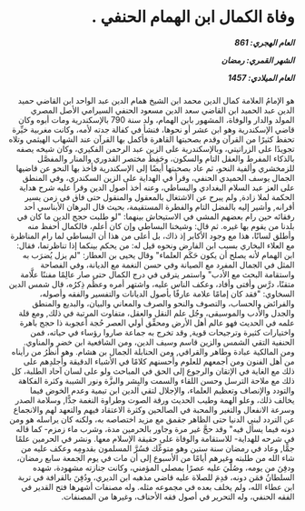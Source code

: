 <h1 dir="rtl">وفاة الكمال ابن الهمام الحنفي .</h1>

<h5 dir="rtl">العام الهجري:  861

الشهر القمري: رمضان

العام الميلادي: 1457</h5>

<p dir="rtl">هو الإمامُ العلامة كمال الدين محمد ابن الشيخ همام الدين عبد الواحد ابن القاضي حميد الدين عبد الحميد ابن القاضي سعد الدين مسعود الحنفي السيرامي الأصل المصري المولد والدار والوفاة، المشهور بابن الهمام، ولد سنة 790 بالإسكندرية ومات أبوه وكان قاضي الإسكندرية وهو ابن عشر أو نحوها، فنشأ في كفالة جدته لأمه، وكانت مغربية خيِّرة تحفظ كثيرًا من القرآن وقدم بصحبتها القاهرة فأكمل بها القرآن عند الشهاب الهيثمي وتلاه تجويدًا على الزراتيتي، وبالإسكندرية على الزين عبد الرحمن الفكيري، وكان شيخه يصفه بالذكاء المفرط والعقل التام والسكون، وحَفِظَ مختصر القدوري والمنار والمفصَّل للزمخشري وألفية النحو، ثم عاد بصحبتها أيضًا إلى الإسكندرية فأخذ بها النحو عن قاضيها الجمال يوسف الحميدي الحنفي، وقرأ في الهداية على الزين السكندري، وفي المنطق على العز عبد السلام البغدادي والبساطي، وعنه أخذ أصول الدين وقرأ عليه شرح هداية الحكمة لملا زادة, ولم يبرح عن الاشتغال بالمعقول والمنقول حتى فاق في زمن يسير أقرانه, وأشير إليه بالفضل التام والفطرة المستقيمة، بحيث قال البرهان الأبناسي أحد رفقائه حين رام بعضهم المشي في الاستيحاش بينهما: "لو طلبت حجج الدين ما كان في بلدنا من يقوم بها غيره. ثم قال: وشيخنا البساطي وإن كان أعلم، فالكمال أحفظ منه وأطلق لسانًا، هذا مع وجود الأكابر إذ ذاك، بل أعلى من هذا أن البساطي لما رام المناظرة مع العلاء البخاري بسبب ابن الفارض ونحوه قيل له: من يحكم بينكما إذا تناظرتما، فقال: ابن الهمام لأنه يصلح أن يكون حَكَم العلماء" وقال يحيى بن العطار: "لم يزل يُضرَب به المثل في الجمال المفرد مع الصيانة وفي حسن النغمة مع الديانة، وفي الفصاحة واستقامة البحث مع الأدب" واستمر يترقى في درج الكمال حتى صار عالِمًا مفننًا علَّامة متقنًا، درَّس وأفتى وأفاد، وعكف الناس عليه، واشتهر أمره وعظُم ذِكرُه، قال شمس الدين السخاوي: "فقد كان إمامًا علامة عارفًا بأصول الديانات والتفسير والفقه وأصوله، والفرائض والحساب، والتصوف والنحو والصرف والمعاني والبيان، والبديع والمنطق والجدل والأدب والموسيقى، وجُل علم النقل والعقل، متفاوت المرتبة في ذلك, ومع قلة علمه في الحديث فهو عالم أهل الأرض ومحقِّق أولي العصر حُجة أعجوبة ذا حجج باهرة واختيارات كثيرة وترجيحات قوية, وقد تخرج به جماعة صاروا رؤساء في حياته، فمن الحنفية التقي الشمس والزين قاسم وسيف الدين، ومن الشافعية ابن خضر والمناوي. ومن المالكية عبادة وطاهر والقرافي, ومن الحنابلة الجمال بن هشام. وهو أنظَرُ من رأيناه من أهل الفنون ومن أجمعهم للعلوم وأحسنهم كلامًا في الأشياء الدقيقة وأجلدِهم على ذلك مع الغاية في الإتقان والرجوع إلى الحق في المباحث ولو على لسان آحاد الطلبة، كل ذلك مع ملاحة الترسل وحسن اللقاء والسمت والبِشر والبزَّة ونور الشيبة وكثرة الفكاهة والتودد والإنصاف وتعظيم العلماء، والإجلال لتقي الدين ابن تيمية وعدم الخوض فيما يخالف ذلك، وعلو الهمة وطيب الحديث ورقة الصوت وطراوة النغمة جدًّا, وسلامة الصدر وسرعة الانفعال والتغير والمحبة في الصالحين وكثرة الاعتقاد فيهم والتعهد لهم والانجماع عن التردد لبني الدنيا حتى الظاهر جقمق مع مزيد اختصاصه به، ولكنه كان يراسله هو ومن دونه فيما يسأل فيه" وقد حجَّ غير مرة وجاور بالحرمين مدة، وشرب ماء زمزم- كما قاله في شرحه للهداية- للاستقامة والوفاة على حقيقة الإسلام معها. ونشر في الحرمين علمًا جمًّا, وعاد في رمضان سنة ستين وهو متوعِّك فسُرَّ المسلمون بقدومِه وعكف عليه من شاء الله من طلبته وغيرهم أيامًا من الأسبوع إلى أن مات في يوم الجمعة سابع رمضان، ودفِنَ من يومه، وصُلِّيَ عليه عصرًا بمصلى المؤمني، وكانت جنازته مشهودة، شهده السلطانُ فمَن دونه، قدِمَ للصلاة عليه قاضي مذهبه ابن الديري، ودُفِنَ بالقرافة في تربة ابن عطاء الله، ولم يخلف بعده في مجموعه مثله. وله مصنفات أشهرها فتح القدير في الفقه الحنفي، وله التحرير في أصول فقه الأحناف، وغيرها من المصنفات.</p></br>
